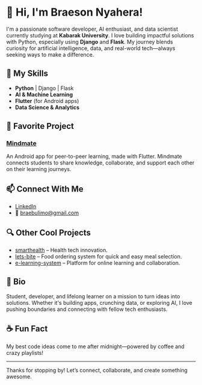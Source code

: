 # 👋 Hi, I'm Braeson Nyahera!

I'm a passionate software developer, AI enthusiast, and data scientist currently studying at **Kabarak University**. I love building impactful solutions with Python, especially using **Django** and **Flask**. My journey blends curiosity for artificial intelligence, data, and real-world tech—always seeking ways to make a difference.

## 🚀 My Skills
- **Python** | Django | Flask
- **AI & Machine Learning**
- **Flutter** (for Android apps)
- **Data Science & Analytics**
  

## 🌟 Favorite Project
### [Mindmate](https://github.com/braeson-nyahera/Mindmate)
An Android app for peer-to-peer learning, made with Flutter. Mindmate connects students to share knowledge, collaborate, and support each other on their learning journeys.

## 📫 Connect With Me
- [LinkedIn](https://lonkedin.com/in/braeson-nyahera-0a7397286)
- 📧 braebulimo@gmail.com

## 🔍 Other Cool Projects
- [smarthealth](https://github.com/braeson-nyahera/smarthealth) – Health tech innovation.
- [lets-bite](https://github.com/braeson-nyahera/lets-bite) – Food ordering system for quick and easy meal selection.
- [e-learning-system](https://github.com/braeson-nyahera/e-learning-system) – Platform for online learning and collaboration.

## 👀 Bio
Student, developer, and lifelong learner on a mission to turn ideas into solutions. Whether it's building apps, crunching data, or exploring AI, I love pushing boundaries and connecting with fellow tech enthusiasts.

## ☕ Fun Fact
My best code ideas come to me after midnight—powered by coffee and crazy playlists!

---

Thanks for stopping by! Let’s connect, collaborate, and create something awesome.